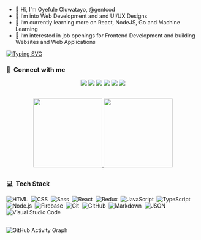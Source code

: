 - 👋 Hi, I’m Oyefule Oluwatayo, @gentcod
- 👀 I’m into Web Development and and UI/UX Designs
- 🌱 I’m currently learning more on React, NodeJS, Go and Machine Learning
- 💞️ I’m interested in job openings for Frontend Development and building Websites and Web Applications

[![Typing SVG](https://readme-typing-svg.herokuapp.com?font=Fira+Code&pause=2000&color=792354&width=435&lines=Hey!+I'm+Oye%2C+a+Frontend+Developer.;Working+towards+Fullstack%F0%9F%98%89)](https://git.io/typing-svg)



### :link: &nbsp;Connect with me
<div align='center'>
<a href="https://oyefuleoluwatayo.netlify.app" target="_blank"><img src="https://img.shields.io/badge/-oyefule%20oo-8a7560?style=for-the-badge&logo=Google-Chrome&logoColor=white"/></a>
<a href="https://www.linkedin.com/in/oyefule-oluwatayo" target="_blank"><img src="https://img.shields.io/badge/-oyefule%20oluwatayo-0077B5?style=for-the-badge&logo=Linkedin&logoColor=white"/></a>
<a href="https://mailto:drelanorgent@gmail.com?subject=JOB%20OFFER&body=Hello%20Oyefule,%20I%20would%20like%20to%20hire%20you" target="_blank"><img src="https://img.shields.io/badge/-oyefule%20oo-0F9D58?style=for-the-badge&logo=Gmail&logoColor=white"/></a>
<a href="https://www.twitter.com/gentcod" target="_blank"><img src="https://img.shields.io/badge/-gentcod-1DA1F2?style=for-the-badge&logo=Twitter&logoColor=white"/></a>
<a href="https://www.instagram.com/gentcod" target="_blank"><img src="https://img.shields.io/badge/-gentcod-bc2a8d?style=for-the-badge&logo=Instagram&logoColor=white"/></a>
<a href="https://www.facebook.com/oyefule.oluwatayo" target="_blank"><img src="https://img.shields.io/badge/-oyefule%20oluwatayo-3b5998?style=for-the-badge&logo=Facebook&logoColor=white"/></a>
</div>

##

<div align="center">
<a href="https://www.github.com/gentcod">
  <img height="180em" src="https://github-readme-stats-eight-theta.vercel.app/api?username=gentcod&show_icons=true&theme=algolia&include_all_commits=true&count_private=true"/>
  <img height="180em" src="https://github-readme-stats-eight-theta.vercel.app/api/top-langs/?username=gentcod&layout=compact&langs_count=8&theme=algolia"/>
</a>
</div>

##


### 💻 &nbsp;Tech Stack

![HTML](https://img.shields.io/badge/-HTML-05122A?style=flat&logo=HTML5)&nbsp;
![CSS](https://img.shields.io/badge/-CSS-05122A?style=flat&logo=CSS3&logoColor=1572B6)&nbsp;
![Sass](https://img.shields.io/badge/-Sass-cc6699?style=flat&logo=sass&logoColor=f2ece4)&nbsp;
![React](https://img.shields.io/badge/-React-1c2c4c?style=flat&logo=react&logoColor=61dbfb)&nbsp;
![Redux](https://img.shields.io/badge/-Redux-05122A?style=flat&logo=redux&logoColor=5C3EE8)&nbsp;
![JavaScript](https://img.shields.io/badge/-JavaScript-05122A?style=flat&logo=javascript)&nbsp;
![TypeScript](https://img.shields.io/badge/-TypeScript-05123A?style=flat&logo=typescript&logoColor=007acc)&nbsp;
![Node.js](https://img.shields.io/badge/-Node.js-05122A?style=flat&logo=node.js&logoColor=339933)&nbsp;
![Firebase](https://img.shields.io/badge/-Firebase-05122A?style=flat&logo=firebase&logoColor=FFCA28)&nbsp;
![Git](https://img.shields.io/badge/-Git-05122A?style=flat&logo=git)&nbsp;
![GitHub](https://img.shields.io/badge/-GitHub-05122A?style=flat&logo=github)&nbsp;
![Markdown](https://img.shields.io/badge/-Markdown-05122A?style=flat&logo=markdown)&nbsp;
![JSON](https://img.shields.io/badge/-JSON-05122A?style=flat&logo=json&logoColor=000000)&nbsp;
![Visual Studio Code](https://img.shields.io/badge/-Visual%20Studio%20Code-05122A?style=flat&logo=visual-studio-code&logoColor=007ACC)&nbsp;

##

<p align='center'>
  
![GitHub Activity Graph](https://activity-graph.herokuapp.com/graph?username=gentcod&bg_color=000000&color=4fff67&line=4fff67&point=ffffff&area=true&hide_border=true) 

</p>
